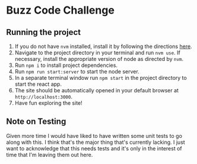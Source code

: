 # Buzz Code Challenge

## Running the project

1. If you do not have `nvm` installed, install it by following the directions [here](https://github.com/nvm-sh/nvm).
1. Navigate to the project directory in your terminal and run `nvm use`. If necessary, install the appropriate version of node as directed by `nvm`.
1. Run `npm i` to install project dependencies.
1. Run `npm run start:server` to start the node server.
1. In a separate terminal window run `npm start` in the project directory to start the react app.
1. The site should be automatically opened in your default browser at `http://localhost:3000`.
1. Have fun exploring the site!

## Note on Testing

Given more time I would have liked to have written some unit tests to go along with this. I think that's
the major thing that's currently lacking. I just want to acknowledge that this needs tests and it's only
in the interest of time that I'm leaving them out here.
